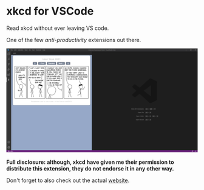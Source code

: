 # xkcd for VSCode

Read xkcd without ever leaving VS code.

One of the few _anti-productivity_ extensions out there.

![Screenshot](https://github.com/Garfield1002/VS-XKCD/blob/main/media/Screenshot.png?raw=true)

**Full disclosure: although, xkcd have given me their permission to distribute this extension, they do not endorse it in any other way.**

Don't forget to also check out the actual [website](https://xkcd.com/).
